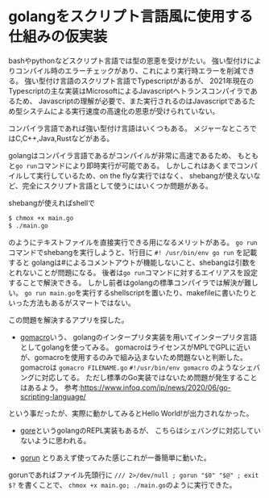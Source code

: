 # golangをスクリプト言語風に使用する仕組みの仮実装

bashやpythonなどスクリプト言語では型の恩恵を受けがたい。
強い型付けによりコンパイル時のエラーチェックがあり、これにより実行時エラーを削減できる。
強い型付け言語のスクリプト言語でTypescriptがあるが、
2021年現在のTypescriptの主な実装はMicrosoftによるJavascriptへトランスコンパイラであるため、
Javascriptの理解が必要で、また実行されるのはJavascriptであるため型システムによる実行速度の高速化の恩恵が受けられていない。

コンパイラ言語であれば強い型付け言語はいくつもある。
メジャーなところではC,C++,Java,Rustなどがある。

golangはコンパイラ言語であるがコンパイルが非常に高速であるため、
もともと`go run`コマンドにより即時実行が可能である。
しかしこれはあくまでコンパイルして実行しているため、on the flyな実行ではなく、
shebangが使えないなど、完全にスクリプト言語として使うにはいくつか問題がある。

shebangが使えればshellで
```sh
$ chmox +x main.go
$ ./main.go
```
のようにテキストファイルを直接実行できる用になるメリットがある。
`go run` コマンドでshebangを実行しようと、1行目に `#! /usr/bin/env go run` を記載すると
golangは#によるコメントアウトが機能しないこと、shebangは引数をとれないことが問題になる。
後者は`go run`コマンドに対するエイリアスを設定することで解決できる。
しかし前者はgolangの標準コンパイラでは解決が難しい。
`go run main.go`を実行するshellscriptを置いたり、makefileに書いたりといった方法もあるがスマートではない。

この問題を解決するアプリを探した。

* [gomacro](https://github.com/cosmos72/gomacro)いう、
golangのインタープリタ実装を用いてインタープリタ言語としてgolangを使ってみる。
gomacroはライセンスがMPLでGPLに近いが、gomacroを使用するのみで組み込まないため問題ないと判断した。
gomacroは `gomacro FILENAME.go` `#!/usr/bin/env gomacro` のようなシェバングに対応してる。
ただし標準のGo実装ではないため問題が発生することはあるよう。
参考:https://www.infoq.com/jp/news/2020/06/go-scripting-language/

という事だったが、実際に動かしてみるとHello World!が出力されなかった。

* [gore](https://github.com/x-motemen/gore)というgolangのREPL実装もあるが、
こちらはシェバングに対応していないように思われる。

* [gorun](https://github.com/erning/gorun)
とりあえず使ってみた感じこれが一番簡単に動いた。

gorunであればファイル先頭行に `/// 2>/dev/null ; gorun "$0" "$@" ; exit $?` を書くことで、
`chmox +x main.go; ./main.go`のように実行できた。


